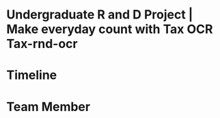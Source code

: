 # Undergraduate R and D Project | Make everyday count with Tax OCR Tax-rnd-ocr

# Timeline

# Team Member
